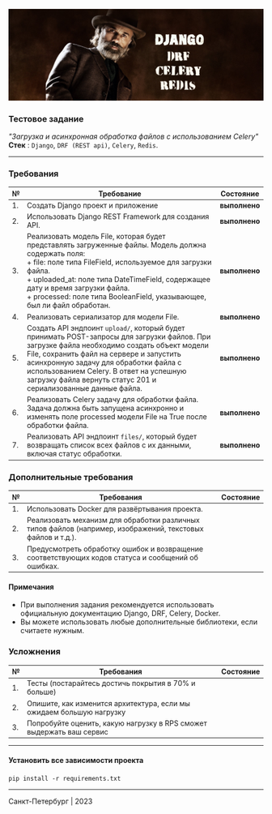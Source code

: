 ![Test task](img/LOGO_readme.png)

### Тестовое задание

*"Загрузка и асинхронная обработка файлов с использованием Celery"*\
**Стек** : `Django`, `DRF (REST api)`, `Celery`, `Redis`.

---

### Требования

| №  | Требование                                                                                                                                                                                                                                                                                                                                      | Состояние     |
|----|-------------------------------------------------------------------------------------------------------------------------------------------------------------------------------------------------------------------------------------------------------------------------------------------------------------------------------------------------|---------------|
| 1. | Создать Django проект и приложение                                                                                                                                                                                                                                                                                                              | **выполнено** |
| 2. | Использовать Django REST Framework для создания API.                                                                                                                                                                                                                                                                                            | **выполнено** |
| 3. | Реализовать модель File, которая будет представлять загруженные файлы. Модель должна содержать поля: <br/>+ file: поле типа FileField, используемое для загрузки файла.<br/>+ uploaded_at: поле типа DateTimeField, содержащее дату и время загрузки файла.<br/>+ processed: поле типа BooleanField, указывающее, был ли файл обработан.        | **выполнено** |
| 4. | Реализовать сериализатор для модели File.                                                                                                                                                                                                                                                                                                       | **выполнено** |
| 5. | Создать API эндпоинт `upload/`, который будет принимать POST-запросы для загрузки файлов. При загрузке файла необходимо создать объект модели File, сохранить файл на сервере и запустить асинхронную задачу для обработки файла с использованием Celery. В ответ на успешную загрузку файла вернуть статус 201 и сериализованные данные файла. | **выполнено** |
| 6. | Реализовать Celery задачу для обработки файла. Задача должна быть запущена асинхронно и изменять поле processed модели File на True после обработки файла.                                                                                                                                                                                      | **выполнено** |
| 7. | Реализовать API эндпоинт `files/`, который будет возвращать список всех файлов с их данными, включая статус обработки.                                                                                                                                                                                                                          | **выполнено** |

### Дополнительные требования

| №  | Требования                                                                                                  | Состояние |
|----|-------------------------------------------------------------------------------------------------------------|-----------|
| 1. | Использовать Docker для развёртывания проекта.                                                              |           |
| 2. | Реализовать механизм для обработки различных типов файлов (например, изображений, текстовых файлов и т.д.). |           |
| 3. | Предусмотреть обработку ошибок и возвращение соответствующих кодов статуса и сообщений об ошибках.          |           |

#### Примечания

+ При выполнения задания рекомендуется использовать официальную документацию
  Django, DRF, Celery, Docker.
+ Вы можете использовать любые дополнительные библиотеки, если считаете нужным.

### Усложнения

| №  | Требования                                                           | Состояние |
|----|----------------------------------------------------------------------|-----------|
| 1. | Тесты (постарайтесь достичь покрытия в 70% и больше)                 |           |
| 2. | Опишите, как изменится архитектура, если мы ожидаем большую нагрузку |           |
| 3. | Попробуйте оценить, какую нагрузку в RPS сможет выдержать ваш сервис |           |

---

#### Установить все зависимости проекта

`pip install -r requirements.txt`

---

Санкт-Петербург | 2023
